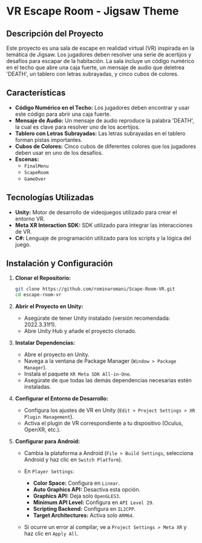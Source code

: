 # VR Escape Room - Jigsaw Theme

## Descripción del Proyecto

Este proyecto es una sala de escape en realidad virtual (VR) inspirada en la temática de Jigsaw. Los jugadores deben resolver una serie de acertijos y desafíos para escapar de la habitación. La sala incluye un código numérico en el techo que abre una caja fuerte, un mensaje de audio que deletrea 'DEATH', un tablero con letras subrayadas, y cinco cubos de colores.

## Características

- **Código Numérico en el Techo:** Los jugadores deben encontrar y usar este código para abrir una caja fuerte.
- **Mensaje de Audio:** Un mensaje de audio reproduce la palabra 'DEATH', la cual es clave para resolver uno de los acertijos.
- **Tablero con Letras Subrayadas:** Las letras subrayadas en el tablero forman pistas importantes.
- **Cubos de Colores:** Cinco cubos de diferentes colores que los jugadores deben usar en uno de los desafíos.
- **Escenas:**
  - `FinalMenu`
  - `ScapeRoom`
  - `GameOver`

## Tecnologías Utilizadas

- **Unity:** Motor de desarrollo de videojuegos utilizado para crear el entorno VR.
- **Meta XR Interaction SDK:** SDK utilizado para integrar las interacciones de VR.
- **C#:** Lenguaje de programación utilizado para los scripts y la lógica del juego.

## Instalación y Configuración

1. **Clonar el Repositorio:**
   ```bash
   git clone https://github.com/rominaromani/Scape-Room-VR.git
   cd escape-room-vr
   ```

2. **Abrir el Proyecto en Unity:**
   - Asegúrate de tener Unity instalado (versión recomendada: 2022.3.31f1).
   - Abre Unity Hub y añade el proyecto clonado.

3. **Instalar Dependencias:**
   - Abre el proyecto en Unity.
   - Navega a la ventana de Package Manager (`Window > Package Manager`).
   - Instala el paquete `XR Meta SDK All-in-One`.
   - Asegúrate de que todas las demás dependencias necesarias estén instaladas.

4. **Configurar el Entorno de Desarrollo:**
   - Configura los ajustes de VR en Unity (`Edit > Project Settings > XR Plugin Management`).
   - Activa el plugin de VR correspondiente a tu dispositivo (Oculus, OpenXR, etc.).

5. **Configurar para Android:**
   - Cambia la plataforma a Android (`File > Build Settings`, selecciona Android y haz clic en `Switch Platform`).
   - En `Player Settings`:
     - **Color Space:** Configura en `Linear`.
     - **Auto Graphics API:** Desactiva esta opción.
     - **Graphics API:** Deja solo `OpenGLES3`.
     - **Minimum API Level:** Configura en `API Level 29`.
     - **Scripting Backend:** Configura en `IL2CPP`.
     - **Target Architectures:** Activa solo `ARM64`.

   - Si ocurre un error al compilar, ve a `Project Settings > Meta XR` y haz clic en `Apply All`.
